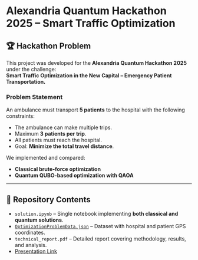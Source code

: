 # Alexandria Quantum Hackathon 2025 – Smart Traffic Optimization

## 🏆 Hackathon Problem
This project was developed for the **Alexandria Quantum Hackathon 2025** under the challenge:  
**Smart Traffic Optimization in the New Capital – Emergency Patient Transportation.**

### Problem Statement
An ambulance must transport **5 patients** to the hospital with the following constraints:
- The ambulance can make multiple trips.
- Maximum **3 patients per trip**.
- All patients must reach the hospital.
- Goal: **Minimize the total travel distance**.

We implemented and compared:
- **Classical brute-force optimization**  
- **Quantum QUBO-based optimization with QAOA**

---

## 📂 Repository Contents
- `solution.ipynb` – Single notebook implementing **both classical and quantum solutions**.  
- [`OptimizationProblemData.json`](https://drive.google.com/file/d/1XVoEXkX3xfltEsoP1O_Oyi6IdpDJe_ez/view) – Dataset with hospital and patient GPS coordinates.  
- `technical_report.pdf` – Detailed report covering methodology, results, and analysis.  
- [Presentation Link](https://docs.google.com/presentation/d/1i8JpjnhptMGrnv3cLEI1qVmGLmvIy2n7/edit?usp=sharing&ouid=101447552729063326795&rtpof=true&sd=true) 
